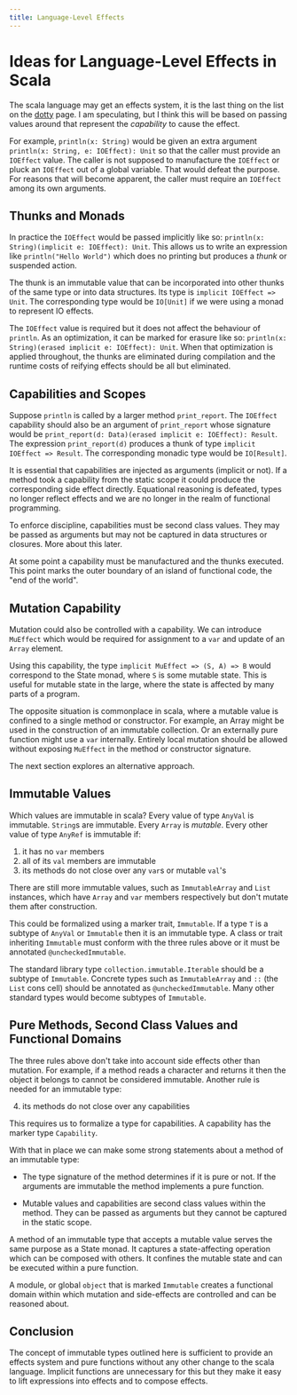 ```yaml
---
title: Language-Level Effects
---
```

# Ideas for Language-Level Effects in Scala 

The scala language may get an effects system, it is the last thing on the list on the [dotty]() page.  I am speculating, but I think this will be based on passing values around that represent the _capability_ to cause the effect.  

For example, `println(x: String)` would be given an extra argument `println(x: String, e: IOEffect): Unit` so that the caller must provide an `IOEffect` value.  The caller is not supposed to manufacture the `IOEffect` or pluck an `IOEffect` out of a global variable. That would defeat the purpose.   For reasons that will become apparent, the caller must require an `IOEffect` among its own arguments.  

## Thunks and Monads

In practice the `IOEffect` would be passed implicitly like so: `println(x: String)(implicit e: IOEffect): Unit`.  This allows us to write an expression like `println("Hello World")` which does no printing but produces a _thunk_ or suspended action.  

The thunk is an immutable value that can be incorporated into other thunks of the same type or into data structures.  Its type is `implicit IOEffect => Unit`.  The corresponding type would be `IO[Unit]` if we were using a monad to represent IO effects.

The `IOEffect` value is required but it does not affect the behaviour of `println`.  As an optimization, it can be marked for erasure  like so: `println(x: String)(erased implicit e: IOEffect): Unit`.  When that optimization is applied throughout, the thunks are eliminated during compilation and the runtime costs of reifying effects should be all but eliminated.  

## Capabilities and Scopes

Suppose `println` is called by a larger method `print_report`.  The `IOEffect` capability should also be an argument of `print_report` whose signature would be `print_report(d: Data)(erased implicit e: IOEffect): Result`.  The expression `print_report(d)` produces a thunk of type `implicit IOEffect => Result`. The corresponding monadic type would be `IO[Result]`. 

It is essential that capabilities are injected as arguments (implicit or not).  If a method took a capability from the static scope it could produce the corresponding side effect directly.  Equational reasoning is defeated, types no longer reflect effects and we are no longer in the realm of functional programming.

To enforce discipline, capabilities must be second class values.  They may be passed as arguments but may not be captured in data structures or closures. More about this later.

At some point a capability must be manufactured and the thunks executed.  This point marks the outer boundary of an island of functional code, the "end of the world".  

## Mutation Capability

Mutation could also be controlled with a capability.  We can introduce `MuEffect` which would be required for assignment to a `var` and update of an `Array` element.

Using this capability, the type `implicit MuEffect => (S, A) => B` would correspond to the State monad, where `S` is some mutable state.  This is useful for mutable state in the large, where the state is affected by many parts of a program. 

The opposite situation is commonplace in scala, where a mutable value is confined to a single method or constructor.  For example, an Array might be used in the construction of an immutable collection.  Or an externally pure function might use a `var` internally.  Entirely local mutation should be allowed without exposing `MuEffect` in the method or constructor signature.  

The next section explores an alternative approach.

## Immutable Values

Which values are immutable in scala?  Every value of type `AnyVal` is immutable. `String`s are immutable. Every `Array` is _mutable_.  Every other value of type `AnyRef` is immutable if:

1. it has no `var` members
2. all of its `val` members are immutable
3. its methods do not close over any `var`s or mutable `val`'s

There are still more immutable values, such as `ImmutableArray` and `List` instances, which have `Array` and `var` members respectively but don't mutate them after construction.

This could be formalized using a marker trait, `Immutable`.  If a type `T` is a subtype  of `AnyVal` or `Immutable` then it is an immutable type.  A class or trait inheriting `Immutable` must conform with the three rules above or it must be annotated `@uncheckedImmutable`. 

The standard library type `collection.immutable.Iterable` should be a subtype of `Immutable`. Concrete types such as `ImmutableArray` and `::` (the `List` cons cell) should be annotated as `@uncheckedImmutable`.  Many other standard types would become subtypes of `Immutable`. 

## Pure Methods, Second Class Values and Functional Domains

The three rules above don't take into account side effects other than mutation.  For example, if a method reads a character and returns it then the object it belongs to cannot be considered immutable.  Another rule is needed for an immutable type:

 4. its methods do not close over any capabilities

This requires us to formalize a type for capabilities.  A capability has the marker type `Capability`. 

With that in place we can make some strong statements about a method of an immutable type:

- The type signature of the method determines if it is pure or not.  If the arguments are immutable the method implements a pure function.

- Mutable values and capabilities are second class values within the method.  They can be passed as arguments but they cannot be captured in the static scope.

A method of an immutable type that accepts a mutable value serves the same purpose as a State monad.  It captures a state-affecting operation which can be composed with others.  It confines the mutable state and can be executed within a pure function. 

A module, or global `object` that is marked `Immutable` creates a functional domain within which mutation and side-effects are controlled and can be reasoned about.

## Conclusion

The concept of immutable types outlined here is sufficient to provide an effects system and pure functions without any other change to the scala language.  Implicit functions are unnecessary for this but they make it easy to lift expressions into effects and to compose effects. 
